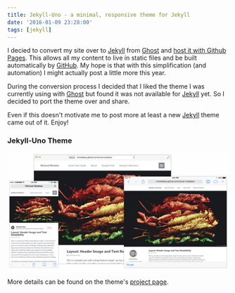 ```yaml
---
title: Jekyll-Uno - a minimal, responsive theme for Jekyll
date: '2016-01-09 23:28:00'
tags: [jekyll]
---
```


I decied to convert my site over to [Jekyll](https://jekyllrb.com/) from [Ghost](https://ghost.org/) and [host it with Github Pages](https://help.github.com/articles/using-jekyll-with-pages/). This allows all my content to live in static files and be built automatically by [GitHub](https://github.com). My hope is that with this simplification (and automation) I might actually post a little more this year.  

During the conversion process I decided that I liked the theme I was currently using with [Ghost](https://ghost.org/) but found it was not available for [Jekyll](https://jekyllrb.com/) yet.  So I decided to port the theme over and share.

Even if this doesn't motivate me to post more at least a new [Jekyll](https://jekyllrb.com/) theme came out of it. Enjoy!

### Jekyll-Uno Theme

[![Jekyll-Uno Theme screenshot](https://raw.githubusercontent.com/joshgerdes/jekyll-uno/master/screenshot.png)](https://github.com/joshgerdes/jekyll-uno)

More details can be found on the theme's [project page](https://github.com/joshgerdes/jekyll-uno).


